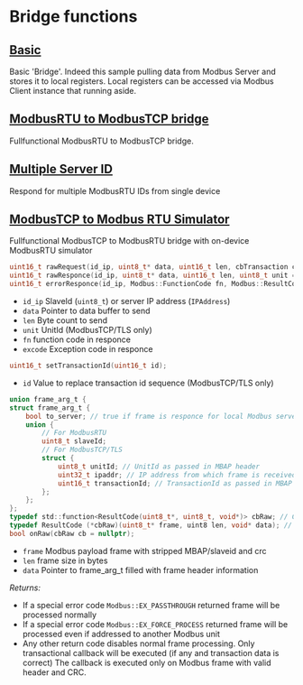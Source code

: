 # Bridge functions

## [Basic](basic/basic.ino)

Basic 'Bridge'. Indeed this sample pulling data from Modbus Server and stores it to local registers. Local registers can be accessed via Modbus Client instance that running aside.

## [ModbusRTU to ModbusTCP bridge](true/true.ino)

Fullfunctional ModbusRTU to ModbusTCP bridge.

## [Multiple Server ID](MultipleServerID/MultipleServerID.ino)

Respond for multiple ModbusRTU IDs from single device

## [ModbusTCP to Modbus RTU Simulator](TCP-to-RTU-Simulator/TCP-to-RTU-Simulator.ino)

Fullfunctional ModbusTCP to ModbusRTU bridge with on-device ModbusRTU simulator

```c
uint16_t rawRequest(id_ip, uint8_t* data, uint16_t len, cbTransaction cb = nullptr, uint8_t unit = MODBUSIP_UNIT);
uint16_t rawResponce(id_ip, uint8_t* data, uint16_t len, uint8_t unit = MODBUSIP_UNIT);
uint16_t errorResponce(id_ip, Modbus::FunctionCode fn, Modbus::ResultCode excode, uint8_t unit = MODBUSIP_UNIT);
```
- `id_ip` SlaveId (`uint8_t`) or server IP address (`IPAddress`)
- `data` Pointer to data buffer to send
- `len` Byte count to send
- `unit` UnitId (ModbusTCP/TLS only)
- `fn` function code in responce
- `excode` Exception code in responce

```c
uint16_t setTransactionId(uint16_t id);
```
- `id` Value to replace transaction id sequence (ModbusTCP/TLS only)

```c
union frame_arg_t {
struct frame_arg_t {
    bool to_server; // true if frame is responce for local Modbus server/slave
    union {
        // For ModbusRTU
		uint8_t slaveId;
        // For ModbusTCP/TLS
		struct { 
			uint8_t unitId; // UnitId as passed in MBAP header
			uint32_t ipaddr; // IP address from which frame is received
			uint16_t transactionId; // TransactionId as passed in MBAP header
		};
    };
};
typedef std::function<ResultCode(uint8_t*, uint8_t, void*)> cbRaw; // Callback function Type for STL
typedef ResultCode (*cbRaw)(uint8_t* frame, uint8 len, void* data); // Callback function Type
bool onRaw(cbRaw cb = nullptr);
```
- `frame` Modbus payload frame with stripped MBAP/slaveid and crc
- `len` frame size in bytes
- `data` Pointer to frame_arg_t filled with frame header information

*Returns:*
- If a special error code `Modbus::EX_PASSTHROUGH` returned frame will be processed normally
- If a special error code `Modbus::EX_FORCE_PROCESS` returned frame will be processed even if addressed to another Modbus unit
- Any other return code disables normal frame processing. Only transactional callback will be executed (if any and transaction data is correct)
The callback is executed only on Modbus frame with valid header and CRC.